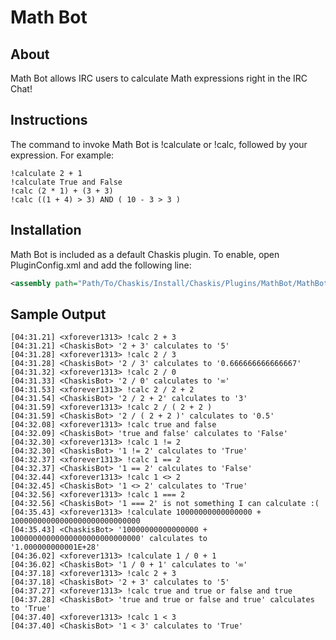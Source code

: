 ﻿Math Bot
==========

About
-------

Math Bot allows IRC users to calculate Math expressions right in the IRC Chat!

Instructions
--------------

The command to invoke Math Bot is !calculate or !calc, followed by your expression.  For example:

```
!calculate 2 + 1
!calculate True and False
!calc (2 * 1) + (3 + 3)
!calc ((1 + 4) > 3) AND ( 10 - 3 > 3 )
```

Installation
--------
Math Bot is included as a default Chaskis plugin.  To enable, open PluginConfig.xml and add the following line:

```XML
<assembly path="Path/To/Chaskis/Install/Chaskis/Plugins/MathBot/MathBot.dll" classname="Chaskis.Plugins.MathBot.MathBot" />
```

Sample Output
--------
```
[04:31.21] <xforever1313> !calc 2 + 3
[04:31.21] <ChaskisBot> '2 + 3' calculates to '5'
[04:31.28] <xforever1313> !calc 2 / 3
[04:31.28] <ChaskisBot> '2 / 3' calculates to '0.666666666666667'
[04:31.32] <xforever1313> !calc 2 / 0
[04:31.33] <ChaskisBot> '2 / 0' calculates to '∞'
[04:31.53] <xforever1313> !calc 2 / 2 + 2
[04:31.54] <ChaskisBot> '2 / 2 + 2' calculates to '3'
[04:31.59] <xforever1313> !calc 2 / ( 2 + 2 )
[04:31.59] <ChaskisBot> '2 / ( 2 + 2 )' calculates to '0.5'
[04:32.08] <xforever1313> !calc true and false
[04:32.09] <ChaskisBot> 'true and false' calculates to 'False'
[04:32.30] <xforever1313> !calc 1 != 2
[04:32.30] <ChaskisBot> '1 != 2' calculates to 'True'
[04:32.37] <xforever1313> !calc 1 == 2
[04:32.37] <ChaskisBot> '1 == 2' calculates to 'False'
[04:32.44] <xforever1313> !calc 1 <> 2
[04:32.45] <ChaskisBot> '1 <> 2' calculates to 'True'
[04:32.56] <xforever1313> !calc 1 === 2
[04:32.56] <ChaskisBot> '1 === 2' is not something I can calculate :(
[04:35.43] <xforever1313> !calculate 10000000000000000 + 10000000000000000000000000000
[04:35.43] <ChaskisBot> '10000000000000000 + 10000000000000000000000000000' calculates to
'1.000000000001E+28'
[04:36.02] <xforever1313> !calculate 1 / 0 + 1
[04:36.02] <ChaskisBot> '1 / 0 + 1' calculates to '∞'
[04:37.18] <xforever1313> !calc 2 + 3
[04:37.18] <ChaskisBot> '2 + 3' calculates to '5'
[04:37.27] <xforever1313> !calc true and true or false and true
[04:37.28] <ChaskisBot> 'true and true or false and true' calculates to 'True'
[04:37.40] <xforever1313> !calc 1 < 3
[04:37.40] <ChaskisBot> '1 < 3' calculates to 'True'
```

